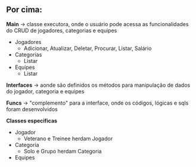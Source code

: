 ## Por cima: 

**Main** -> classe executora, onde o usuário pode acessa as funcionalidades do CRUD de jogadores, categorias e equipes
- Jogadores
  - Adicionar, Atualizar, Deletar, Procurar, Listar, Salário
- Categorias
  - Listar
- Equipes
  - Listar

**Interfaces** -> aonde são definidos os métodos para manipulação de dados do jogador, categoria e equipes

**Funcs** -> "complemento" para a interface, onde os códigos, lógicas e sqls foram desenvolvidos

**Classes especificas**
  - Jogador
    - Veterano e Treinee herdam Jogador
  - Categoria
    - Solo e Grupo herdam Categoria
  - Equipes
